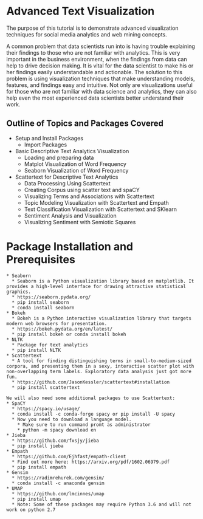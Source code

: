 # Advanced Text Visualization

The purpose of this tutorial is to demonstrate advanced visualization techniques for social media analytics and web mining concepts.

A common problem that data scientists run into is having trouble explaining their findings to those who are not familiar with analytics.
This is very important in the business environment, when the findings from data can help to drive decision making. It is vital for the data scientist to make his or her findings easily understandable and actionable. The solution to this problem is using visualization techniques that make understanding models, features, and findings easy and intuitive. Not only are visualizations useful for those who are not familiar with data science and analytics, they can also help even the most experienced data scientists better understand their work.

## Outline of Topics and Packages Covered
* Setup and Install Packages
  * Import Packages
* Basic Descriptive Text Analytics Visualization
  * Loading and preparing data
  * Matplot Visualization of Word Frequency
  * Seaborn Visualization of Word Frequency
* Scattertext for Descriptive Text Analytics
  * Data Processing Using Scattertext
  * Creating Corpus using scatter text and spaCY
  * Visualizing Terms and Associations with Scattertext
  * Topic Modeling Visualization with Scattertext and Empath
  * Text Classification Visualization with Scattertext and SKlearn
  * Sentiment Analysis and Visualization
  * Visualizing Sentiment with Semiotic Squares

# Package Installation and Prerequisites
```
* Seaborn
  * Seaborn is a Python visualization library based on matplotlib. It provides a high-level interface for drawing attractive statistical graphics.
  * https://seaborn.pydata.org/
  * pip install seaborn
  * conda install seaborn
* Bokeh
  * Bokeh is a Python interactive visualization library that targets modern web browsers for presentation.
  * https://bokeh.pydata.org/en/latest/
  * pip install bokeh or conda install bokeh
* NLTK
  * Package for text analytics
  * pip install NLTK
* Scattertext
  * A tool for finding distinguishing terms in small-to-medium-sized corpora, and presenting them in a sexy, interactive scatter plot with non-overlapping term labels. Exploratory data analysis just got more fun.
  * https://github.com/JasonKessler/scattertext#installation
  * pip install scattertext

We will also need some additional packages to use Scattertext:
* SpaCY
  * https://spacy.io/usage/
  * conda install -c conda-forge spacy or pip install -U spacy
  * Now you need to download a language model.
    * Make sure to run command promt as administrator
    * python -m spacy download en
* Jieba
  * https://github.com/fxsjy/jieba
  * pip install jieba
* Empath
  * https://github.com/Ejhfast/empath-client
  * Find out more here: https://arxiv.org/pdf/1602.06979.pdf
  * pip install empath
* Gensim
  * https://radimrehurek.com/gensim/
  * conda install -c anaconda gensim
* UMAP
  * https://github.com/lmcinnes/umap
  * pip install umap
  * Note: Some of these packages may require Python 3.6 and will not work on python 2.7
